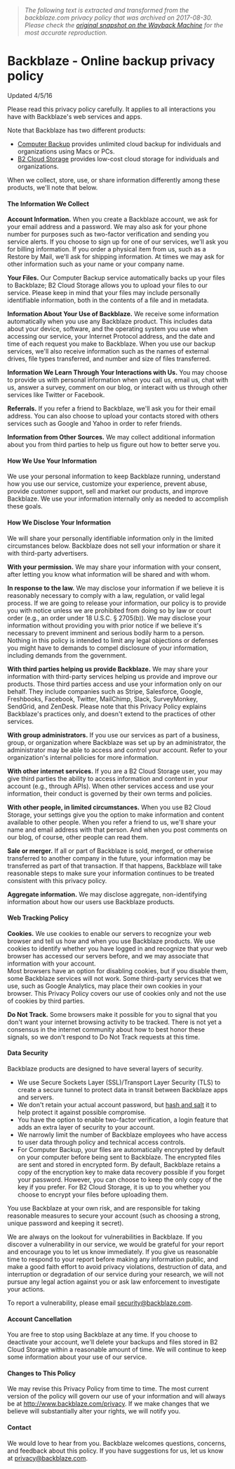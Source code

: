> *The following text is extracted and transformed from the backblaze.com privacy policy that was archived on 2017-08-30. Please check the [original snapshot on the Wayback Machine](https://web.archive.org/web/20170830075019id_/https%3A//www.backblaze.com/company/privacy.html) for the most accurate reproduction.*

# Backblaze - Online backup privacy policy

Updated 4/5/16 

Please read this privacy policy carefully. It applies to all interactions you have with Backblaze's web services and apps.

Note that Backblaze has two different products:

  * [Computer Backup](https://www.backblaze.com/cloud-backup.html) provides unlimited cloud backup for individuals and organizations using Macs or PCs. 
  * [B2 Cloud Storage](https://www.backblaze.com/b2/cloud-storage.html) provides low-cost cloud storage for individuals and organizations. 



When we collect, store, use, or share information differently among these products, we'll note that below.

#### The Information We Collect

**Account Information.** When you create a Backblaze account, we ask for your email address and a password. We may also ask for your phone number for purposes such as two-factor verification and sending you service alerts. If you choose to sign up for one of our services, we'll ask you for billing information. If you order a physical item from us, such as a Restore by Mail, we'll ask for shipping information. At times we may ask for other information such as your name or your company name.

**Your Files.** Our Computer Backup service automatically backs up your files to Backblaze; B2 Cloud Storage allows you to upload your files to our service. Please keep in mind that your files may include personally identifiable information, both in the contents of a file and in metadata.

**Information About Your Use of Backblaze.** We receive some information automatically when you use any Backblaze product. This includes data about your device, software, and the operating system you use when accessing our service, your Internet Protocol address, and the date and time of each request you make to Backblaze. When you use our backup services, we'll also receive information such as the names of external drives, file types transferred, and number and size of files transferred.

**Information We Learn Through Your Interactions with Us.** You may choose to provide us with personal information when you call us, email us, chat with us, answer a survey, comment on our blog, or interact with us through other services like Twitter or Facebook. 

**Referrals.** If you refer a friend to Backblaze, we'll ask you for their email address. You can also choose to upload your contacts stored with others services such as Google and Yahoo in order to refer friends.

**Information from Other Sources.** We may collect additional information about you from third parties to help us figure out how to better serve you.

#### How We Use Your Information

We use your personal information to keep Backblaze running, understand how you use our service, customize your experience, prevent abuse, provide customer support, sell and market our products, and improve Backblaze. We use your information internally only as needed to accomplish these goals.

#### How We Disclose Your Information

We will share your personally identifiable information only in the limited circumstances below. Backblaze does not sell your information or share it with third-party advertisers.

**With your permission.** We may share your information with your consent, after letting you know what information will be shared and with whom.

**In response to the law.** We may disclose your information if we believe it is reasonably necessary to comply with a law, regulation, or valid legal process. If we are going to release your information, our policy is to provide you with notice unless we are prohibited from doing so by law or court order (e.g., an order under 18 U.S.C. § 2705(b)). We may disclose your information without providing you with prior notice if we believe it's necessary to prevent imminent and serious bodily harm to a person. Nothing in this policy is intended to limit any legal objections or defenses you might have to demands to compel disclosure of your information, including demands from the government.

**With third parties helping us provide Backblaze.** We may share your information with third-party services helping us provide and improve our products. Those third parties access and use your information only on our behalf. They include companies such as Stripe, Salesforce, Google, Freshbooks, Facebook, Twitter, MailChimp, Slack, SurveyMonkey, SendGrid, and ZenDesk. Please note that this Privacy Policy explains Backblaze's practices only, and doesn't extend to the practices of other services. 

**With group administrators.** If you use our services as part of a business, group, or organization where Backblaze was set up by an administrator, the administrator may be able to access and control your account. Refer to your organization's internal policies for more information. 

**With other internet services.** If you are a B2 Cloud Storage user, you may give third parties the ability to access information and content in your account (e.g., through APIs). When other services access and use your information, their conduct is governed by their own terms and policies.

**With other people, in limited circumstances.** When you use B2 Cloud Storage, your settings give you the option to make information and content available to other people. When you refer a friend to us, we'll share your name and email address with that person. And when you post comments on our blog, of course, other people can read them. 

**Sale or merger.** If all or part of Backblaze is sold, merged, or otherwise transferred to another company in the future, your information may be transferred as part of that transaction. If that happens, Backblaze will take reasonable steps to make sure your information continues to be treated consistent with this privacy policy.

**Aggregate information.** We may disclose aggregate, non-identifying information about how our users use Backblaze products.

#### Web Tracking Policy

**Cookies.** We use cookies to enable our servers to recognize your web browser and tell us how and when you use Backblaze products. We use cookies to identify whether you have logged in and recognize that your web browser has accessed our servers before, and we may associate that information with your account.  
Most browsers have an option for disabling cookies, but if you disable them, some Backblaze services will not work. Some third-party services that we use, such as Google Analytics, may place their own cookies in your browser. This Privacy Policy covers our use of cookies only and not the use of cookies by third parties.

**Do Not Track.** Some browsers make it possible for you to signal that you don't want your internet browsing activity to be tracked. There is not yet a consensus in the internet community about how to best honor these signals, so we don't respond to Do Not Track requests at this time.

#### Data Security

Backblaze products are designed to have several layers of security.

  * We use Secure Sockets Layer (SSL)/Transport Layer Security (TLS) to create a secure tunnel to protect data in transit between Backblaze apps and servers. 
  * We don't retain your actual account password, but [hash and salt](http://goodmath.scientopia.org/2013/03/02/passwords-hashing-and-salt/) it to help protect it against possible compromise. 
  * You have the option to enable two-factor verification, a login feature that adds an extra layer of security to your account. 
  * We narrowly limit the number of Backblaze employees who have access to user data through policy and technical access controls. 
  * For Computer Backup, your files are automatically encrypted by default on your computer before being sent to Backblaze. The encrypted files are sent and stored in encrypted form. By default, Backblaze retains a copy of the encryption key to make data recovery possible if you forget your password. However, you can choose to keep the only copy of the key if you prefer. For B2 Cloud Storage, it is up to you whether you choose to encrypt your files before uploading them. 



You use Backblaze at your own risk, and are responsible for taking reasonable measures to secure your account (such as choosing a strong, unique password and keeping it secret).

We are always on the lookout for vulnerabilities in Backblaze. If you discover a vulnerability in our service, we would be grateful for your report and encourage you to let us know immediately. If you give us reasonable time to respond to your report before making any information public, and make a good faith effort to avoid privacy violations, destruction of data, and interruption or degradation of our service during your research, we will not pursue any legal action against you or ask law enforcement to investigate your actions.

To report a vulnerability, please email security@backblaze.com.

#### Account Cancellation

You are free to stop using Backblaze at any time. If you choose to deactivate your account, we'll delete your backups and files stored in B2 Cloud Storage within a reasonable amount of time. We will continue to keep some information about your use of our service.

#### Changes to This Policy

We may revise this Privacy Policy from time to time. The most current version of the policy will govern our use of your information and will always be at <http://www.backblaze.com/privacy>. If we make changes that we believe will substantially alter your rights, we will notify you.

#### Contact

We would love to hear from you. Backblaze welcomes questions, concerns, and feedback about this policy. If you have suggestions for us, let us know at privacy@backblaze.com.

